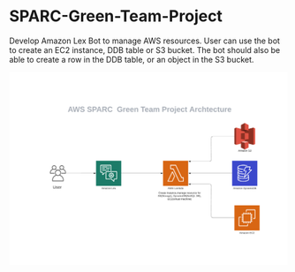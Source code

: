 # SPARC-Green-Team-Project
Develop Amazon Lex Bot to manage AWS resources. User  can use the bot to create an EC2 instance, DDB table or S3 bucket. The bot should also be able to create a row in the DDB table, or an object in the S3 bucket. 

![Software Architecture](https://github.com/lihe14569/SPARC-Green-Team-Project/blob/main/AWS%20SPARC%20%20Green%20Team%20Project%20Archtecture%20(1).png)
